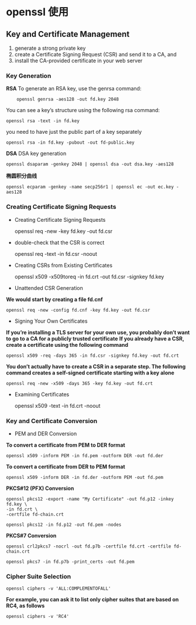 # openssl 使用 #


## Key and Certificate Management ##

1. generate a strong private key
2. create a Certificate Signing Request (CSR) and send it to a CA, and
3. install the CA-provided certificate in your web server

### Key Generation ###

**RSA**
To generate an RSA key, use the genrsa command:

		openssl genrsa -aes128 -out fd.key 2048

You can see a key’s structure using the following rsa command:

	openssl rsa -text -in fd.key

you need to have just the public part of a key separately

	openssl rsa -in fd.key -pubout -out fd-public.key

**DSA**
DSA key generation

	openssl dsaparam -genkey 2048 | openssl dsa -out dsa.key -aes128


**椭圆积分曲线**

	openssl ecparam -genkey -name secp256r1 | openssl ec -out ec.key -aes128


### Creating Certificate Signing Requests ###


- Creating Certificate Signing Requests 

	openssl req -new -key fd.key -out fd.csr

- double-check that the CSR is correct
	
	openssl req -text -in fd.csr -noout

- Creating CSRs from Existing Certificates
	
	openssl x509 -x509toreq -in fd.crt -out fd.csr -signkey fd.key

- Unattended CSR Generation

**We would start by creating a file fd.cnf**

	openssl req -new -config fd.cnf -key fd.key -out fd.csr

- Signing Your Own Certificates

**If you’re installing a TLS server for your own use, you probably don’t want to go to a CA for
a publicly trusted certificate**
**If you already have a CSR, create a certificate using the following command**

	openssl x509 -req -days 365 -in fd.csr -signkey fd.key -out fd.crt

**You don’t actually have to create a CSR in a separate step. The following command creates a
self-signed certificate starting with a key alone**

	openssl req -new -x509 -days 365 -key fd.key -out fd.crt

- Examining Certificates

	openssl x509 -text -in fd.crt -noout

### Key and Certificate Conversion ###

- PEM and DER Conversion

**To convert a certificate from PEM to DER format**

	openssl x509 -inform PEM -in fd.pem -outform DER -out fd.der

**To convert a certificate from DER to PEM format**

	openssl x509 -inform DER -in fd.der -outform PEM -out fd.pem

**PKCS#12 (PFX) Conversion**

	openssl pkcs12 -export -name "My Certificate" -out fd.p12 -inkey fd.key \
	-in fd.crt \
	-certfile fd-chain.crt

	openssl pkcs12 -in fd.p12 -out fd.pem -nodes
	
**PKCS#7 Conversion**

	openssl crl2pkcs7 -nocrl -out fd.p7b -certfile fd.crt -certfile fd-chain.crt

	openssl pkcs7 -in fd.p7b -print_certs -out fd.pem

### Cipher Suite Selection ###

	openssl ciphers -v 'ALL:COMPLEMENTOFALL'

**For example, you can ask it to list only
cipher suites that are based on RC4, as follows**

	openssl ciphers -v 'RC4'


	